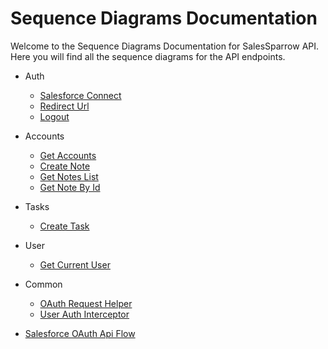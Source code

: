 # Sequence Diagrams Documentation

Welcome to the Sequence Diagrams Documentation for SalesSparrow API.
Here you will find all the sequence diagrams for the API endpoints.

- Auth

   - [Salesforce Connect](./Auth/SalesforceConnect.mermaid)
   - [Redirect Url](./Auth/RedirectUrl.mermaid)
   - [Logout](./Auth/Logout.mermaid)

- Accounts

   - [Get Accounts](./Accounts/GetAccounts.mermaid)
   - [Create Note](./Accounts/CreateNote.mermaid)
   - [Get Notes List](./Accounts/GetNotesList.mermaid)
   - [Get Note By Id](./Accounts/GetNoteById.mermaid)

- Tasks
   - [Create Task](./Tasks/CreateTask.mermaid)

- User

   - [Get Current User](./User/GetCurrentUser.mermaid)

- Common

   - [OAuth Request Helper](./Common/OAuthRequestHelper.mermaid)
   - [User Auth Interceptor](./Common/UserAuthIntercepter.mermaid)

- [Salesforce OAuth Api Flow](./SalesforceOAuthApiFlow.mermaid)
